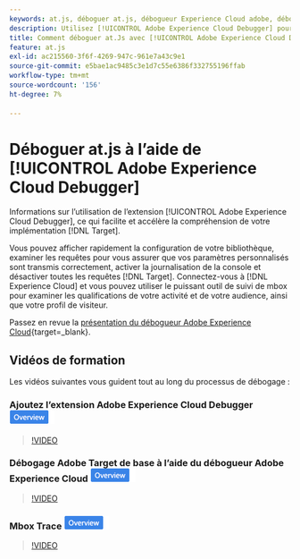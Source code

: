 ```yaml
---
keywords: at.js, déboguer at.js, débogueur Experience Cloud adobe, débogueur experience cloud, mbox trace, débogage, débogage, 9 $
description: Utilisez [!UICONTROL Adobe Experience Cloud Debugger] pour afficher la configuration de votre bibliothèque, examiner les requêtes, activer la journalisation de la console, désactiver les  [!DNL Target] demandes d’appel, etc.
title: Comment déboguer at.Js avec [!UICONTROL Adobe Experience Cloud Debugger] ?
feature: at.js
exl-id: ac215560-3f6f-4269-947c-961e7a43c9e1
source-git-commit: e5bae1ac9485c3e1d7c55e6386f332755196ffab
workflow-type: tm+mt
source-wordcount: '156'
ht-degree: 7%

---
```


# Déboguer at.js à l’aide de [!UICONTROL Adobe Experience Cloud Debugger]

Informations sur l’utilisation de l’extension [!UICONTROL Adobe Experience Cloud Debugger], ce qui facilite et accélère la compréhension de votre implémentation [!DNL Target].

Vous pouvez afficher rapidement la configuration de votre bibliothèque, examiner les requêtes pour vous assurer que vos paramètres personnalisés sont transmis correctement, activer la journalisation de la console et désactiver toutes les requêtes [!DNL Target]. Connectez-vous à [!DNL Experience Cloud] et vous pouvez utiliser le puissant outil de suivi de mbox pour examiner les qualifications de votre activité et de votre audience, ainsi que votre profil de visiteur.

Passez en revue la [présentation du débogueur Adobe Experience Cloud](https://experienceleague.adobe.com/docs/experience-platform/debugger/home.html?lang=fr){target=_blank}.

## Vidéos de formation

Les vidéos suivantes vous guident tout au long du processus de débogage :

### Ajoutez l’extension Adobe Experience Cloud Debugger ![Badge d’aperçu](../../assets/overview.png)

>[!VIDEO](https://video.tv.adobe.com/v/33872/?quality=12&captions=fre_fr)

### Débogage Adobe Target de base à l’aide du débogueur Adobe Experience Cloud ![Badge d’aperçu](../../assets/overview.png)

>[!VIDEO](https://video.tv.adobe.com/v/37917/?quality=12&captions=fre_fr)

### Mbox Trace ![Badge d’aperçu](../../assets/overview.png)

>[!VIDEO](https://video.tv.adobe.com/v/33895/?quality=12&captions=fre_fr)
